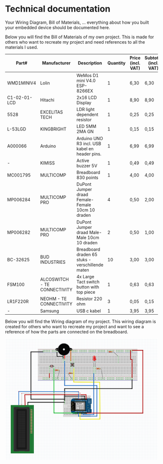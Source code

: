 # Technical documentation

Your Wiring Diagram, Bill of Materials, ... everything about how you built your embedded device should be documented here.

Below you will find the Bill of Materials of my own project. This is made for others who want to recreate my project and 
need references to all the materials I used. 

| **Part#**    | **Manufacturer**             | **Description**                                  | **Quantity** | **Price (incl. VAT)** | **Subtotal (incl. VAT)** | **Example url**                                                                                                                                                                                                                                                                                                                                                                                                                                                                                                                                                                                                                                                                                                 |
|--------------|------------------------------|--------------------------------------------------|--------------|-----------------------|--------------------------|-----------------------------------------------------------------------------------------------------------------------------------------------------------------------------------------------------------------------------------------------------------------------------------------------------------------------------------------------------------------------------------------------------------------------------------------------------------------------------------------------------------------------------------------------------------------------------------------------------------------------------------------------------------------------------------------------------------------|
| WMD1MINIV4   | Lolin                        | WeMos D1 mini V4.0 ESP-8266EX                    | 1            | 6,30                  | 6,30                     | https://opencircuit.nl/product/wemos-d1-mini-v4.0-wifi-module                                                                                                                                                                                                                                                                                                                                                                                                                                                                                                                                                                                                                                                   |
 | C1-02-01-LCD | Hitachi                      | 2x16 LCD Display                                 | 1            | 8,90                  | 8,90                     | https://www.leds-buy.nl/componenten/displays/lcd-displays/2x16-lcd-display                                                                                                                                                                                                                                                                                                                                                                                                                                                                                                                                                                                                                                      |
 | 5528         | EXCELITAS TECH               | LDR light dependent resistor                     | 1            | 0,25                  | 0,25                     | https://www.hobbyelectronica.nl/product/ldr-light-dependent-resistor/                                                                                                                                                                                                                                                                                                                                                                                                                                                                                                                                                                                                                                           |
 | L-53LGD      | KINGBRIGHT                   | LED 5MM 2MA GN                                   | 1            | 0,15                  | 0,15                     | https://www.reichelt.nl/nl/nl/led-5-mm-gekleurd-3-2-mcd-laagvermogen-groen-led-5mm-2ma-gn-p21625.html?PROVID=2809&gad_source=1&gclid=Cj0KCQjwncWvBhD_ARIsAEb2HW9FZjfCsen7l3jQZWbesbOsnBqB1ovnom8DPjzlEgniSZ0krAV3FjoaAoseEALw_wcB                                                                                                                                                                                                                                                                                                                                                                                                                                                                               |
 | A000066      | Arduino                      | Arduino UNO R3 incl. USB kabel en header pins.   | 1            | 6,99                  | 6,99                     | https://www.otronic.nl/nl/uno-r3-arduino-compatible-incl-usb-kabel-en-header.html?source=googlebase&gad_source=1&gclid=Cj0KCQjwqdqvBhCPARIsANrmZhNvKoSLyTJDJtku4f0Q6-ukZb6lYnQU7loOmPy26DCzZgzbxHREqUwaAuQMEALw_wcB                                                                                                                                                                                                                                                                                                                                                                                                                                                                                             |
 | -            | KIMISS                       | Active buzzer 5V                                 | 1            | 0,49                  | 0,49                     | https://www.benselectronics.nl/active-buzzer-pieper-5-volt.html?source=googlebase&gad_source=1&gclid=Cj0KCQjwqdqvBhCPARIsANrmZhMsItqdo_xtTbT4Wn4L8BOq1VBXjQB16BPDhh8mBsbV_7sS6AXHrs8aAsMzEALw_wcB                                                                                                                                                                                                                                                                                                                                                                                                                                                                                                               |
 | MC001795     | MULTICOMP                    | Breadboard 830 points                            | 1            | 4,00                  | 4,00                     | https://www.tinytronics.nl/nl/gereedschap-en-montage/prototyping-toebehoren/breadboards/breadboard-830-points                                                                                                                                                                                                                                                                                                                                                                                                                                                                                                                                                                                                   |
 | MP006284     | MULTICOMP PRO                | DuPont Jumper draad Female-Female 10cm 10 draden | 4            | 0,50                  | 2,00                     | https://www.tinytronics.nl/nl/kabels-en-connectoren/kabels-en-adapters/prototyping-draden/dupont-compatible-en-jumper/dupont-jumper-draad-female-female-10cm-10-draden                                                                                                                                                                                                                                                                                                                                                                                                                                                                                                                                          |
 | MP006282     | MULTICOMP PRO                | DuPont Jumper draad Male-Male 10cm 10 draden     | 2            | 0,50                  | 1,00                     | https://www.tinytronics.nl/nl/kabels-en-connectoren/kabels-en-adapters/prototyping-draden/dupont-compatible-en-jumper/dupont-jumper-draad-male-male-10cm-10-draden                                                                                                                                                                                                                                                                                                                                                                                                                                                                                                                                              |
 | BC-32625     | BUD INDUSTRIES               | Breadboard draden 65 stuks - verschillende maten | 10           | 3,00                  | 3,00                     | https://www.tinytronics.nl/nl/kabels-en-connectoren/kabels-en-adapters/prototyping-draden/dupont-compatible-en-jumper/breadboard-draden-65-stuks-verschillende-maten                                                                                                                                                                                                                                                                                                                                                                                                                                                                                                                                            |
 | FSM100       | ALCOSWITCH - TE CONNECTIVITY | 4x Large Tact switch button with top piece       | 1            | 0,63                  | 0,63                     | https://nl.aliexpress.com/item/1005002576288170.html?src=google&src=google&albch=shopping&acnt=708-803-3821&slnk=&plac=&mtctp=&albbt=Google_7_shopping&albagn=888888&isSmbAutoCall=false&needSmbHouyi=false&albcp=19996252768&albag=&trgt=&crea=nl1005002576288170&netw=x&device=c&albpg=&albpd=nl1005002576288170&gad_source=1&gclid=Cj0KCQjwqdqvBhCPARIsANrmZhM537j_JRnxxpdGE914AvCa1jGV9AkgsIG2OtGreO98WxIjrDNTTYgaAp7bEALw_wcB&gclsrc=aw.ds&aff_fcid=346d0dad1902413f9f7a6bc432c2b13a-1710683160489-05924-UneMJZVf&aff_fsk=UneMJZVf&aff_platform=aaf&sk=UneMJZVf&aff_trace_key=346d0dad1902413f9f7a6bc432c2b13a-1710683160489-05924-UneMJZVf&terminal_id=b04438b43fe64a12bb1d68c80eacccfc&afSmartRedirect=y | 
 | 	LR1F220R    | 	NEOHM - TE CONNECTIVITY     | Resistor 220 ohm                                 | 3            | 0,05                  | 0,15                     | https://www.tinytronics.nl/nl/componenten/weerstanden/weerstanden/220%CF%89-weerstand-(led-voorschakelweerstand)                                                                                                                                                                                                                                                                                                                                                                                                                                                                                                                                                                                                |
 | -            | Samsung                      | USB c kabel                                      | 1            | 3,95                  | 3,95                     | https://www.kabelshop.nl/Goobay-Samsung-oplaadkabel-USB-C-2-0-0-5-meter-Snellaadfunctie-Zwart-59118-i26109-t7913.html?gad_source=1&gclid=Cj0KCQjwqdqvBhCPARIsANrmZhNlgpYh-9HORSYYmRTqlkmnjHLaFl4-xzaWMtR6LJaKIg9ZGoBozs4aArQ4EALw_wcB                                                                                                                                                                                                                                                                                                                                                                                                                                                                           |


Below you will find the Wiring diagram of my project. This wiring diagram is created for others who want to recreate my 
project and want to see a reference of how the parts are connected on the breadboard.

![wiring_diagram_arduino](../assets/final_wiring_diagram.png)